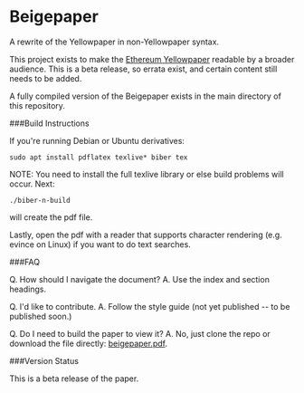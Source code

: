 # Beigepaper 
A rewrite of the Yellowpaper in non-Yellowpaper syntax.

This project exists to make the [Ethereum Yellowpaper](http://gavwood.com/paper.pdf) readable by a broader audience. This is a beta release, so errata exist, and certain content still needs to be added. 

A fully compiled version of the Beigepaper exists in the main directory of this repository.

###Build Instructions

If you're running Debian or Ubuntu derivatives:
```
sudo apt install pdflatex texlive* biber tex
```

NOTE: You need to install the full texlive library or else build problems will occur. Next:

```
./biber-n-build
```
will create the pdf file. 

Lastly, open the pdf with a reader that supports character rendering (e.g. evince on Linux) if you want to do text searches.

###FAQ

Q. How should I navigate the document?
A. Use the index and section headings.

Q. I'd like to contribute.
A. Follow the style guide (not yet published -- to be published soon.)

Q. Do I need to build the paper to view it?
A. No, just clone the repo or download the file directly: [beigepaper.pdf](https://www.github.com/chronaeon/beigepaper/beigepaper.pdf).

###Version Status

This is a beta release of the paper.

